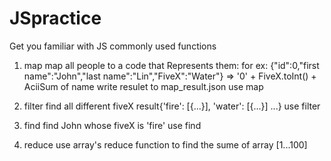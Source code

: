 # JSpractice
Get you familiar with JS commonly used functions
1. map
map all people to a code that Represents them:
for ex: {"id":0,"first name":"John","last name":"Lin","FiveX":"Water"} => '0' + FiveX.toInt() + AciiSum of name
write resulet to map_result.json
use map

2. filter
find all different fiveX
result{'fire': [{...}], 'water': [{...}] ...}
use filter

3. find
find John whose fiveX is 'fire'
use find

4. reduce
use array's reduce function to find the sume of array [1...100]
